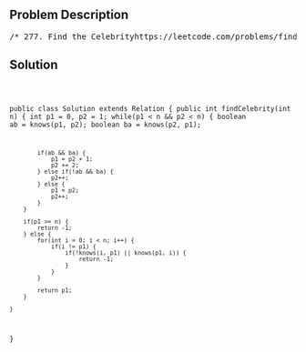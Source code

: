 <!--
<style>
  body { font-family: Arial, sans-serif; }
  .container { max-width: 700px; margin: 0 auto; padding: 10px; }
  .comment-block { background-color: #f9f9f9; padding: 10px; border-left: 5px solid #ccc; overflow-wrap: break-word; white-space: pre-wrap; }
  .code-block { background-color: #f4f4f4; padding: 10px; border: 1px solid #ddd; overflow-wrap: break-word; white-space: pre-wrap; }
</style>
-->

<div class='container'>
<h2>Problem Description</h2>
<div class='comment-block'>
<pre>
/* 277. Find the Celebrityhttps://leetcode.com/problems/find-the-celebrity/Suppose you are at a party with n people labeled from 0 to n - 1 and among them,there may exist one celebrity.The definition of a celebrity is that all the other n - 1 people know the celebrity,but the celebrity does not know any of them.Now you want to find out who the celebrity is or verify that there is not one.You are only allowed to ask questions like:"Hi, A. Do you know B?" to get information about whether A knows B.You need to find out the celebrity (or verify there is not one)by asking as few questions as possible (in the asymptotic sense).You are given a helper function bool knows(a, b) that tells you whether a knows b.Implement a function int findCelebrity(n).There will be exactly one celebrity if they are at the party.Return the celebrity's label if there is a celebrity at the party. If there is no celebrity, return-1.Example 1:Input: graph = [[1,1,0],[0,1,0],[1,1,1]]Output: 1Explanation: There are three persons labeled with 0, 1 and 2.graph[i][j] = 1 means person i knows person j, otherwise graph[i][j] = 0means person i does not know person j.The celebrity is the person labeled as 1 because both 0 and 2 know him but 1 does not know anybody.Example 2:Input: graph = [[1,0,1],[1,1,0],[0,1,1]]Output: -1Explanation: There is no celebrity.Constraints:n == graph.length == graph[i].length2 <= n <= 100graph[i][j] is 0 or 1.graph[i][i] == 1Follow up: If the maximum number of allowed calls to the API knows is 3 * n,could you find a solution without exceeding the maximum number of calls?*//* The knows API is defined in the parent class Relation.      boolean knows(int a, int b); */</pre>
</div>

<h2>Solution</h2>
<div class='code-block'>
<pre><code class='language-java'>



public class Solution extends Relation {
    public int findCelebrity(int n) {
        int p1 = 0, p2 = 1;
        while(p1 < n && p2 < n) {
            boolean ab = knows(p1, p2);
            boolean ba = knows(p2, p1);

            if(ab && ba) {
                p1 = p2 + 1;
                p2 += 2;
            } else if(!ab && ba) {
                p2++;
            } else {
                p1 = p2;
                p2++;
            }
        }

        if(p1 >= n) {
            return -1;
        } else {
            for(int i = 0; i < n; i++) {
                if(i != p1) {
                    if(!knows(i, p1) || knows(p1, i)) {
                        return -1;
                    }
                }
            }

            return p1;
        }
        
    }
}
</code></pre>
</div>
</div>
